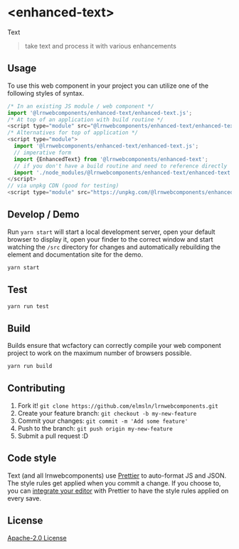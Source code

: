 # &lt;enhanced-text&gt;

Text
> take text and process it with various enhancements

## Usage
To use this web component in your project you can utilize one of the following styles of syntax.

```js
/* In an existing JS module / web component */
import '@lrnwebcomponents/enhanced-text/enhanced-text.js';
/* At top of an application with build routine */
<script type="module" src="@lrnwebcomponents/enhanced-text/enhanced-text.js"></script>
/* Alternatives for top of application */
<script type="module">
  import '@lrnwebcomponents/enhanced-text/enhanced-text.js';
  // imperative form
  import {EnhancedText} from '@lrnwebcomponents/enhanced-text';
  // if you don't have a build routine and need to reference directly
  import './node_modules/@lrnwebcomponents/enhanced-text/enhanced-text.js';
</script>
// via unpkg CDN (good for testing)
<script type="module" src="https://unpkg.com/@lrnwebcomponents/enhanced-text/enhanced-text.js"></script>
```

## Develop / Demo
Run `yarn start` will start a local development server, open your default browser to display it, open your finder to the correct window and start watching the `/src` directory for changes and automatically rebuilding the element and documentation site for the demo.
```bash
yarn start
```

## Test

```bash
yarn run test
```

## Build
Builds ensure that wcfactory can correctly compile your web component project to
work on the maximum number of browsers possible.
```bash
yarn run build
```

## Contributing

1. Fork it! `git clone https://github.com/elmsln/lrnwebcomponents.git`
2. Create your feature branch: `git checkout -b my-new-feature`
3. Commit your changes: `git commit -m 'Add some feature'`
4. Push to the branch: `git push origin my-new-feature`
5. Submit a pull request :D

## Code style

Text (and all lrnwebcomponents) use [Prettier][prettier] to auto-format JS and JSON.  The style rules get applied when you commit a change.  If you choose to, you can [integrate your editor][prettier-ed] with Prettier to have the style rules applied on every save.

[prettier]: https://github.com/prettier/prettier/
[prettier-ed]: https://github.com/prettier/prettier/#editor-integration
[polyserve]: https://github.com/Polymer/polyserve
[web-component-tester]: https://github.com/Polymer/web-component-tester

## License
[Apache-2.0 License](http://opensource.org/licenses/Apache-2.0)